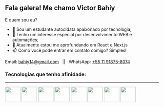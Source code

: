 ## Fala galera! Me chamo Victor Bahiy

E quem sou eu?
- 👋 Sou um estudante autodidata apaixonado por tecnologia;
- 👀 Tenho um interesse especial por desenvolvimento WEB e automações;
- 🌱 Atualmente estou me aprofundando em React e Next.js
- 📫 Como você pode entrar em contato comigo? Simples!
  
Email:  bahiy14@gmail.com &nbsp; || &nbsp; WhatsApp:  [+55 11 91875-8074](https://api.whatsapp.com/send?phone=5511918759074&text=Ol%C3%A1!%20Tudo%20bem%3F%20Peguei%20seu%20contato%20no%20seu%20GitHub)


### Tecnologias que tenho afinidade:

---

<div display="inline" > 
<img width="50" heigth="50" src="https://cdn.jsdelivr.net/gh/devicons/devicon@latest/icons/javascript/javascript-original.svg" />
<img width="50" heigth="50" src="https://cdn.jsdelivr.net/gh/devicons/devicon@latest/icons/react/react-original.svg" />
<img width="50" heigth="50" src="https://cdn.jsdelivr.net/gh/devicons/devicon@latest/icons/nodejs/nodejs-original-wordmark.svg" />
<img width="50" heigth="50" src="https://cdn.jsdelivr.net/gh/devicons/devicon@latest/icons/html5/html5-original.svg" />
<img width="50" heigth="50" src="https://cdn.jsdelivr.net/gh/devicons/devicon@latest/icons/tailwindcss/tailwindcss-original.svg" />
<img width="50" heigth="50" src="https://cdn.jsdelivr.net/gh/devicons/devicon@latest/icons/python/python-original.svg" />
<img width="50" heigth="50" src="https://cdn.jsdelivr.net/gh/devicons/devicon@latest/icons/git/git-original.svg" />
<img width="50" heigth="50" src="https://cdn.jsdelivr.net/gh/devicons/devicon@latest/icons/vitejs/vitejs-original.svg" />

</div>
